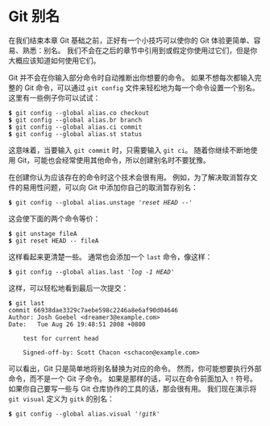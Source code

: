 

# Git 别名

<p>
在我们结束本章 Git 基础之前，正好有一个小技巧可以使你的 Git 体验更简单、容易、熟悉：别名。
我们不会在之后的章节中引用到或假定你使用过它们，但是你大概应该知道如何使用它们。</p>
<p>Git 并不会在你输入部分命令时自动推断出你想要的命令。
如果不想每次都输入完整的 Git 命令，可以通过 <code class="literal">git config</code> 文件来轻松地为每一个命令设置一个别名。
这里有一些例子你可以试试：</p>

<pre class="language-bash"><code><span style="font-weight: bold">$</span> git config --global alias.co checkout
<span style="font-weight: bold">$</span> git config --global alias.br branch
<span style="font-weight: bold">$</span> git config --global alias.ci commit
<span style="font-weight: bold">$</span> git config --global alias.st status</code></pre>
<p>这意味着，当要输入 <code class="literal">git commit</code> 时，只需要输入 <code class="literal">git ci</code>。
随着你继续不断地使用 Git，可能也会经常使用其他命令，所以创建别名时不要犹豫。</p>
<p>在创建你认为应该存在的命令时这个技术会很有用。
例如，为了解决取消暂存文件的易用性问题，可以向 Git 中添加你自己的取消暂存别名：</p>

<pre class="language-bash"><code><span style="font-weight: bold">$</span> git config --global alias.unstage <span style="font-style: italic">&#39;reset HEAD --&#39;</span></code></pre>
<p>这会使下面的两个命令等价：</p>

<pre class="language-bash"><code><span style="font-weight: bold">$</span> git unstage fileA
<span style="font-weight: bold">$</span> git reset HEAD -- fileA</code></pre>
<p>这样看起来更清楚一些。
通常也会添加一个 <code class="literal">last</code> 命令，像这样：</p>

<pre class="language-bash"><code><span style="font-weight: bold">$</span> git config --global alias.last <span style="font-style: italic">&#39;log -1 HEAD&#39;</span></code></pre>
<p>这样，可以轻松地看到最后一次提交：</p>

<pre class="language-bash"><code><span style="font-weight: bold">$</span> git last
commit 66938dae3329c7aebe598c2246a8e6af90d04646
Author: Josh Goebel &lt;dreamer3@example.com&gt;
Date:   Tue Aug 26 19:48:51 2008 +0800

    test for current head

    Signed-off-by: Scott Chacon &lt;schacon@example.com&gt;</code></pre>
<p>可以看出，Git 只是简单地将别名替换为对应的命令。
然而，你可能想要执行外部命令，而不是一个 Git 子命令。
如果是那样的话，可以在命令前面加入 <code class="literal">!</code> 符号。
如果你自己要写一些与 Git 仓库协作的工具的话，那会很有用。
我们现在演示将 <code class="literal">git visual</code> 定义为 <code class="literal">gitk</code> 的别名：</p>

<pre class="language-bash"><code><span style="font-weight: bold">$</span> git config --global alias.visual <span style="font-style: italic">&#39;!gitk&#39;</span></code></pre>
